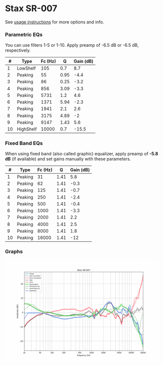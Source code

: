 # Stax SR-007
See [usage instructions](https://github.com/jaakkopasanen/AutoEq#usage) for more options and info.

### Parametric EQs
You can use filters 1-5 or 1-10. Apply preamp of -6.5 dB or -6.5 dB, respectively.

|   # | Type      |   Fc (Hz) |    Q |   Gain (dB) |
|-----|-----------|-----------|------|-------------|
|   1 | LowShelf  |       105 | 0.7  |         8.7 |
|   2 | Peaking   |        55 | 0.95 |        -4.4 |
|   3 | Peaking   |        86 | 0.25 |        -3.2 |
|   4 | Peaking   |       856 | 3.09 |        -3.3 |
|   5 | Peaking   |      5731 | 1.2  |         4.6 |
|   6 | Peaking   |      1371 | 5.94 |        -2.3 |
|   7 | Peaking   |      1941 | 2.1  |         2.6 |
|   8 | Peaking   |      3175 | 4.89 |        -2   |
|   9 | Peaking   |      9147 | 1.43 |         5.6 |
|  10 | HighShelf |     10000 | 0.7  |       -15.5 |

### Fixed Band EQs
When using fixed band (also called graphic) equalizer, apply preamp of **-5.8 dB** (if available) and set gains manually with these parameters.

|   # | Type    |   Fc (Hz) |    Q |   Gain (dB) |
|-----|---------|-----------|------|-------------|
|   1 | Peaking |        31 | 1.41 |         5.8 |
|   2 | Peaking |        62 | 1.41 |        -0.3 |
|   3 | Peaking |       125 | 1.41 |        -0.7 |
|   4 | Peaking |       250 | 1.41 |        -2.4 |
|   5 | Peaking |       500 | 1.41 |        -0.4 |
|   6 | Peaking |      1000 | 1.41 |        -3.3 |
|   7 | Peaking |      2000 | 1.41 |         2.2 |
|   8 | Peaking |      4000 | 1.41 |         2.5 |
|   9 | Peaking |      8000 | 1.41 |         1.8 |
|  10 | Peaking |     16000 | 1.41 |       -12   |

### Graphs
![](./Stax%20SR-007.png)
